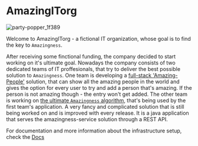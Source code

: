 # AmazingITorg
![party-popper_1f389](https://user-images.githubusercontent.com/7689051/213866385-8d69b115-35b7-4b35-a7bf-8900e01d831c.png)

Welcome to AmazingITorg - a fictional IT organization, whose goal is to find the key to `Amazingness`.

After receiving some finctional funding, the company decided to start working on it's ultimate goal. Nowadays the company consists of two dedicated teams of IT proffesionals, that try to deliver the best possible solution to `Amazingness`. One team is developing a [full-stack 'Amazing-People'](https://github.com/AmazingITorg/amazing-people) solution, that can show all the amazing people in the world and gives the option for every user to try and add a person that's amazing. If the person is not amazing though - the entry won't get added. The other team is working on [the ultimate `Amazingness` algorithm](https://github.com/AmazingITorg/amazingness-service), that's being used by the first team's application. A very fancy and complicated solution that is still being worked on and is improved with every release. It is a java application that serves the amazingness-service solution through a REST API.

For documentation and more information about the infrastructure setup, check the [Docs](https://github.com/AmazingITorg/.github/files/10472676/AmazingITorg.2.pdf)
